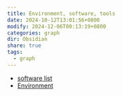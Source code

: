 ```yaml
---
title: Environment, software, tools
date: 2024-10-12T13:01:56+0800
modify: 2024-12-06T00:13:19+0800
categories: graph
dir: Obsidian
share: true
tags:
  - graph
---
```


- [software list](./software%20list.md)
- [Environment](./Environment.md)
